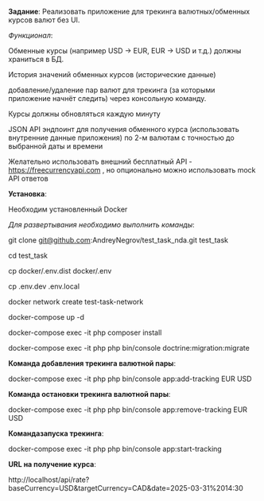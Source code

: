 **Задание**:
Реализовать приложение для трекинга валютных/обменных курсов валют без UI.

*Функционал*:

Обменные курсы (например USD -> EUR, EUR -> USD и т.д.) должны храниться в БД.

История значений обменных курсов (исторические данные)

добавление/удаление пар валют для трекинга (за которыми приложение начнёт следить) через консольную команду.

Курсы должны обновляться каждую минуту

JSON API эндпоинт для получения обменного курса (использовать внутренние данные приложения) по 2-м валютам с точностью до выбранной даты и времени

Желательно использовать внешний бесплатный API - https://freecurrencyapi.com , но опционально можно использовать mock API ответов

**Установка**:

Необходим установленный Docker

*Для развертывания необходимо выполнить команды*:

git clone git@github.com:AndreyNegrov/test_task_nda.git test_task

cd test_task

cp docker/.env.dist docker/.env

cp .env.dev .env.local

docker network create test-task-network

docker-compose up -d

docker-compose exec -it php composer install

docker-compose exec -it php php bin/console doctrine:migration:migrate


**Команда добавления трекинга валютной пары**:

docker-compose exec -it php php bin/console app:add-tracking EUR USD

**Команда остановки трекинга валютной пары**:

docker-compose exec -it php php bin/console app:remove-tracking EUR USD

**Командазапуска трекинга**:

docker-compose exec -it php php bin/console app:start-tracking

**URL на получение курса**:

http://localhost/api/rate?baseCurrency=USD&targetCurrency=CAD&date=2025-03-31%2014:30
